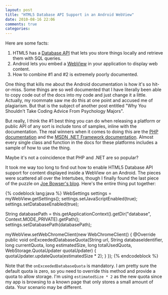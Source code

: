 ```yaml
---
layout: post
title: "HTML5 Database API Support in an Android WebView"
date: 2010-08-16 22:06
comments: true
categories: 
---
```


Here are some facts:

1. HTML5 has a [Database API](http://html5demos.com/database) that lets you
store things locally and retrieve them with SQL queries.
2. Android lets you embed a [WebView](http://developer.android.com/reference/android/webkit/WebView.html)
in your application to display web content.
3. How to combine #1 and #2 is extremely poorly documented.

One thing that kills me about the Android documentation is how it's so
hit-or-miss. Some things are so well documented that I have literally been able
to copy code out of the docs into my code and just change it a little. Actually,
my roommate saw me do this at one point and accused me of plagiarism. But that
is the subject of another post entitled "Why You Shouldn't Take Coding Advice
From Psychology Majors".

But really, I think the #1 best thing you can do when releasing a platform or
public API of any sort is include tons of samples, inline with the
documentation. The real winners when it comes to doing this are the
[PHP documentation](http://us.php.net/manual/en/function.levenshtein.php) and the
[MSDN .NET Framework documentation](http://msdn.microsoft.com/en-us/library/hs600312.aspx).
Almost every single class and function in the docs for these platforms includes
a sample of how to use the thing.

Maybe it's not a coincidence that PHP and .NET are so popular?

It took me way too long to find out how to enable HTML5 Database API support for
content displayed inside a WebView on an Android. The pieces were scattered all
over the Intertubes, though I finally found the last piece of the puzzle on
[Joe Bowser's blog](http://blogs.nitobi.com/joe/2009/11/05/how-to-implement-html5-storage-on-a-webview-with-android-2-0/).
Here's the entire thing put together:

{% codeblock lang:java %}
WebSettings settings = myWebView.getSettings();
settings.setJavaScriptEnabled(true);
settings.setDatabaseEnabled(true);

String databasePath = this.getApplicationContext().getDir("database",
    Context.MODE_PRIVATE).getPath();
settings.setDatabasePath(databasePath);

myWebView.setWebChromeClient(new WebChromeClient() {
    @Override
    public void onExceededDatabaseQuota(String url, String databaseIdentifier, long currentQuota, long estimatedSize,
        long totalUsedQuota, WebStorage.QuotaUpdater quotaUpdater) {
        quotaUpdater.updateQuota(estimatedSize * 2);
    }
});
{% endcodeblock %}

Note that the `onExceededDatabaseQuota` is mandatory. I am pretty sure the default
quota is zero, so you need to override this method and provide a quota to allow
storage. I'm using `estimatedSize * 2` as the new quota since my app is browsing
to a known page that only stores a small amount of data. Your scenario may be
different.
